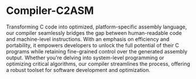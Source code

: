 # Compiler-C2ASM
 Transforming C code into optimized, platform-specific assembly language, our compiler seamlessly bridges the gap between human-readable code and machine-level instructions. With an emphasis on efficiency and portability, it empowers developers to unlock the full potential of their C programs while retaining fine-grained control over the generated assembly output. Whether you're delving into system-level programming or optimizing critical algorithms, our compiler streamlines the process, offering a robust toolset for software development and optimization.
